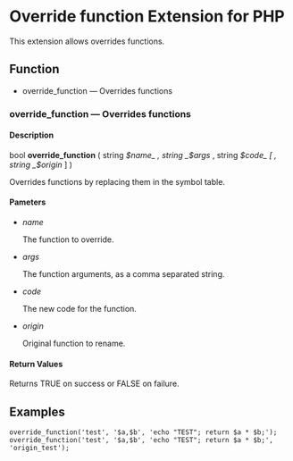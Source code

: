 # Override function Extension for PHP #

This extension allows overrides functions.

## Function ##

* override\_function — Overrides functions

### override\_function — Overrides functions ###

#### Description ####

bool **override\_function** ( string _$name_ , string _$args_ , string _$code_ [ , string _$origin_ ] )

Overrides functions by replacing them in the symbol table.

#### Pameters ####

* _name_

  The function to override.

* _args_

  The function arguments, as a comma separated string.

* _code_

  The new code for the function.

* _origin_

  Original function to rename.

#### Return Values ####

Returns TRUE on success or FALSE on failure.

## Examples ##

    override_function('test', '$a,$b', 'echo "TEST"; return $a * $b;');
    override_function('test', '$a,$b', 'echo "TEST"; return $a * $b;', 'origin_test');
